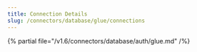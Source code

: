 ```yaml
---
title: Connection Details
slug: /connectors/database/glue/connections
---
```


{% partial file="/v1.6/connectors/database/auth/glue.md" /%}